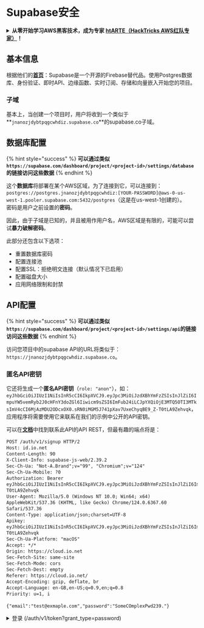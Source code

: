 # Supabase安全

<details>

<summary><strong>从零开始学习AWS黑客技术，成为专家</strong> <a href="https://training.hacktricks.xyz/courses/arte"><strong>htARTE（HackTricks AWS红队专家）</strong></a><strong>！</strong></summary>

支持HackTricks的其他方式：

- 如果您想看到您的**公司在HackTricks中做广告**或**下载PDF格式的HackTricks**，请查看[**订阅计划**](https://github.com/sponsors/carlospolop)!
- 获取[**官方PEASS & HackTricks周边产品**](https://peass.creator-spring.com)
- 探索[**PEASS家族**](https://opensea.io/collection/the-peass-family)，我们的独家[**NFTs**](https://opensea.io/collection/the-peass-family)
- **加入** 💬 [**Discord群**](https://discord.gg/hRep4RUj7f) 或 [**电报群**](https://t.me/peass) 或在**Twitter**上关注我们 🐦 [**@hacktricks\_live**](https://twitter.com/hacktricks\_live)**。**
- 通过向[**HackTricks**](https://github.com/carlospolop/hacktricks)和[**HackTricks Cloud**](https://github.com/carlospolop/hacktricks-cloud) github仓库提交PR来分享您的黑客技巧。

</details>

## 基本信息

根据他们的[**首页**](https://supabase.com/)：Supabase是一个开源的Firebase替代品。使用Postgres数据库、身份验证、即时API、边缘函数、实时订阅、存储和向量嵌入开始您的项目。

### 子域

基本上，当创建一个项目时，用户将收到一个类似于**`jnanozjdybtpqgcwhdiz.supabase.co`**的supabase.co子域。

## **数据库配置**

{% hint style="success" %}
**可以通过类似`https://supabase.com/dashboard/project/<project-id>/settings/database`的链接访问这些数据**
{% endhint %}

这个**数据库**将部署在某个AWS区域，为了连接到它，可以连接到：`postgres://postgres.jnanozjdybtpqgcwhdiz:[YOUR-PASSWORD]@aws-0-us-west-1.pooler.supabase.com:5432/postgres`（这是在us-west-1创建的）。\
密码是用户之前设置的**密码**。

因此，由于子域是已知的，并且被用作用户名，AWS区域是有限的，可能可以尝试**暴力破解密码**。

此部分还包含以下选项：

- 重置数据库密码
- 配置连接池
- 配置SSL：拒绝明文连接（默认情况下已启用）
- 配置磁盘大小
- 应用网络限制和封禁

## API配置

{% hint style="success" %}
**可以通过类似`https://supabase.com/dashboard/project/<project-id>/settings/api`的链接访问这些数据**
{% endhint %}

访问您项目中的supabase API的URL将类似于：`https://jnanozjdybtpqgcwhdiz.supabase.co`。

### 匿名API密钥

它还将生成一个**匿名API密钥**（`role: "anon"`），如：`eyJhbGciOiJIUzI1NiIsInR5cCI6IkpXVCJ9.eyJpc3MiOiJzdXBhYmFzZSIsInJlZiI6ImpuYW5vemRyb2J0cHFnY3doZGl6Iiwicm9sZSI6ImFub24iLCJpYXQiOjE3MTQ5OTI3MTksImV4cCI6MjAzMDU2ODcxOX0.sRN0iMGM5J741pXav7UxeChyqBE9_Z-T0tLA9Zehvqk`，应用程序将需要使用它来联系在我们的示例中公开的API密钥。

可以在[**文档**](https://supabase.com/docs/reference/self-hosting-auth/returns-the-configuration-settings-for-the-gotrue-server)中找到联系此API的API REST，但最有趣的端点将是：
```
POST /auth/v1/signup HTTP/2
Host: id.io.net
Content-Length: 90
X-Client-Info: supabase-js-web/2.39.2
Sec-Ch-Ua: "Not-A.Brand";v="99", "Chromium";v="124"
Sec-Ch-Ua-Mobile: ?0
Authorization: Bearer eyJhbGciOiJIUzI1NiIsInR5cCI6IkpXVCJ9.eyJpc3MiOiJzdXBhYmFzZSIsInJlZiI6ImpuYW5vemRyb2J0cHFnY3doZGl6Iiwicm9sZSI6ImFub24iLCJpYXQiOjE3MTQ5OTI3MTksImV4cCI6MjAzMDU2ODcxOX0.sRN0iMGM5J741pXav7UxeChyqBE9_Z-T0tLA9Zehvqk
User-Agent: Mozilla/5.0 (Windows NT 10.0; Win64; x64) AppleWebKit/537.36 (KHTML, like Gecko) Chrome/124.0.6367.60 Safari/537.36
Content-Type: application/json;charset=UTF-8
Apikey: eyJhbGciOiJIUzI1NiIsInR5cCI6IkpXVCJ9.eyJpc3MiOiJzdXBhYmFzZSIsInJlZiI6ImpuYW5vemRyb2J0cHFnY3doZGl6Iiwicm9sZSI6ImFub24iLCJpYXQiOjE3MTQ5OTI3MTksImV4cCI6MjAzMDU2ODcxOX0.sRN0iMGM5J741pXav7UxeChyqBE9_Z-T0tLA9Zehvqk
Sec-Ch-Ua-Platform: "macOS"
Accept: */*
Origin: https://cloud.io.net
Sec-Fetch-Site: same-site
Sec-Fetch-Mode: cors
Sec-Fetch-Dest: empty
Referer: https://cloud.io.net/
Accept-Encoding: gzip, deflate, br
Accept-Language: en-GB,en-US;q=0.9,en;q=0.8
Priority: u=1, i

{"email":"test@exmaple.com","password":"SomeCOmplexPwd239."}
```
</details>

<details>

<summary>登录 (/auth/v1/token?grant_type=password)</summary>
```
POST /auth/v1/token?grant_type=password HTTP/2
Host: hypzbtgspjkludjcnjxl.supabase.co
Content-Length: 80
X-Client-Info: supabase-js-web/2.39.2
Sec-Ch-Ua: "Not-A.Brand";v="99", "Chromium";v="124"
Sec-Ch-Ua-Mobile: ?0
Authorization: Bearer eyJhbGciOiJIUzI1NiIsInR5cCI6IkpXVCJ9.eyJpc3MiOiJzdXBhYmFzZSIsInJlZiI6ImpuYW5vemRyb2J0cHFnY3doZGl6Iiwicm9sZSI6ImFub24iLCJpYXQiOjE3MTQ5OTI3MTksImV4cCI6MjAzMDU2ODcxOX0.sRN0iMGM5J741pXav7UxeChyqBE9_Z-T0tLA9Zehvqk
User-Agent: Mozilla/5.0 (Windows NT 10.0; Win64; x64) AppleWebKit/537.36 (KHTML, like Gecko) Chrome/124.0.6367.60 Safari/537.36
Content-Type: application/json;charset=UTF-8
Apikey: eyJhbGciOiJIUzI1NiIsInR5cCI6IkpXVCJ9.eyJpc3MiOiJzdXBhYmFzZSIsInJlZiI6ImpuYW5vemRyb2J0cHFnY3doZGl6Iiwicm9sZSI6ImFub24iLCJpYXQiOjE3MTQ5OTI3MTksImV4cCI6MjAzMDU2ODcxOX0.sRN0iMGM5J741pXav7UxeChyqBE9_Z-T0tLA9Zehvqk
Sec-Ch-Ua-Platform: "macOS"
Accept: */*
Origin: https://cloud.io.net
Sec-Fetch-Site: same-site
Sec-Fetch-Mode: cors
Sec-Fetch-Dest: empty
Referer: https://cloud.io.net/
Accept-Encoding: gzip, deflate, br
Accept-Language: en-GB,en-US;q=0.9,en;q=0.8
Priority: u=1, i

{"email":"test@exmaple.com","password":"SomeCOmplexPwd239."}
```
</details>

因此，每当您发现客户正在使用其被授予的子域名与 supabase 一起使用时（公司的子域名可能在其 supabase 子域名上有一个 CNAME），您可以尝试**使用 supabase API 在平台上创建一个新帐户**。

### secret / service\_role api keys

还将生成一个带有**`role: "service_role"`**的秘密 API 密钥。这个 API 密钥应该保密，因为它将能够绕过**行级安全性**。

API 密钥看起来像这样：`eyJhbGciOiJIUzI1NiIsInR5cCI6IkpXVCJ9.eyJpc3MiOiJzdXBhYmFzZSIsInJlZiI6ImpuYW5vemRyb2J0cHFnY3doZGl6Iiwicm9sZSI6InNlcnZpY2Vfcm9sZSIsImlhdCI6MTcxNDk5MjcxOSwiZXhwIjoyMDMwNTY4NzE5fQ.0a8fHGp3N_GiPq0y0dwfs06ywd-zhTwsm486Tha7354`

### JWT Secret

还将生成一个**JWT 密钥**，以便应用程序可以**创建和签署自定义 JWT 令牌**。

## 认证

### 注册

{% hint style="success" %}
**默认情况下**，supabase 将允许项目上的**新用户通过使用先前提到的 API 端点创建帐户**。
{% endhint %}

然而，默认情况下，这些新帐户**需要验证其电子邮件地址**才能登录到帐户。可以启用**"允许匿名登录"**以允许人们在不验证其电子邮件地址的情况下登录。这可能会授予对**意外数据**的访问权限（他们获得角色`public`和`authenticated`）。\
这是一个非常糟糕的主意，因为 supabase 按活跃用户收费，所以人们可以创建用户并登录，supabase 将为这些用户收费：

<figure><img src="../.gitbook/assets/image (1) (1).png" alt=""><figcaption></figcaption></figure>

### 密码和会话

可以指定最小密码长度（默认情况下），要求（默认情况下不要求）并禁止使用泄漏的密码。\
建议**改进要求，因为默认要求较弱**。

* 用户会话：可以配置用户会话的工作方式（超时，每个用户 1 个会话...）
* 机器人和滥用保护：可以启用验证码。

### SMTP 设置

可以设置 SMTP 以发送电子邮件。

### 高级设置

* 设置访问令牌的过期时间（默认为 3600）
* 设置以检测和撤销潜在受损的刷新令牌和超时
* MFA：指示每个用户可以同时注册多少个 MFA 因素（默认为 10）
* 最大直接数据库连接数：用于身份验证的最大连接数（默认为 10）
* 最大请求持续时间：允许身份验证请求持续的最长时间（默认为 10 秒）

## 存储

{% hint style="success" %}
Supabase 允许**存储文件**并通过 URL 使其可访问（它使用 S3 存储桶）。
{% endhint %}

* 设置上传文件大小限制（默认为 50MB）
* S3 连接使用类似以下的 URL：`https://jnanozjdybtpqgcwhdiz.supabase.co/storage/v1/s3`
* 可以**请求 S3 访问密钥**，由`访问密钥 ID`（例如`a37d96544d82ba90057e0e06131d0a7b`）和`秘密访问密钥`（例如`58420818223133077c2cec6712a4f909aec93b4daeedae205aa8e30d5a860628`）组成

## 边缘函数

还可以在 supabase 中**存储秘密**，这些秘密将**可由边缘函数访问**（可以从网络创建和删除，但无法直接访问其值）。
